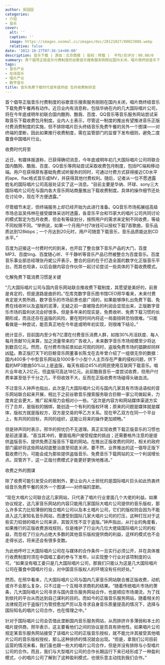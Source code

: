 ```yaml
---
author: 吴园园
categories:
- 介绍
- 音乐
cover:
  alt: ''
  caption: ''
  image: https://images.soomal.cc/images/doc/20121027/00023886.webp
  relative: false
date: '2012-10-27T07:36:14+08:00'
description: 音乐下载 | 源自：北京商报 | 版权：转载 |  平均/总评分：00.00/0
summary: 首个倡导正版音乐付费制度的谷歌音乐搜索服务刚刚在国内关闭，唱片商终结音乐下载免费午餐再有动作。近日业内有消息称，包括华纳在内的几大国际唱片公司，将在今年底或明年初联合国内酷狗、酷我、百度、QQ音乐等音乐服务网站尝试采取音乐下载收费包月制度。业内人士表示……
tags:
- 音乐产业
- 在线音乐
- 唱片产业
- 数字音乐
title: 音乐免费下载时代或年底终结 包月收费制将至
---
```


首个倡导正版音乐付费制度的谷歌音乐搜索服务刚刚在国内关闭，唱片商终结音乐下载免费午餐再有动作。近日业内有消息称，包括华纳在内的几大国际唱片公司，将在今年底或明年初联合国内酷狗、酷我、百度、QQ音乐等音乐服务网站尝试采取音乐下载收费包月制度。业内人士表示，尽管这一制度的推出有望推进音乐正版付费消费制度的实施，但不排除唱片巨头终结音乐免费午餐的另外一个图谋――对终端的垄断，因此如果推行收费制度，需在监管部门的监督下发布细则，避免二度蚕食中国唱片行业。

收费时代将至

近日，有媒体报道称，已获得确切消息，今年底或明年初几大国际唱片公司将联合国内酷狗、酷我、百度、QQ音乐等网站尝试采取收费包月制度，包括PC端和移动端。用户在获得原有基础免费试听服务的同时，可通过付费方式获得接近CD水平的ape、flac格式音乐或MV，并获得其他付费权利。随后，记者从一位不愿透露姓名的国际唱片公司高层处证实了这一消息。“目前主要是华纳、环球、sony三大国际唱片公司在与国内各大音乐网站商量推出下载收费制度。具体的操作细节还处在讨论中，现在不方便透露。”

尽管细节未定，但终端服务上却已经开始为此进行准备。QQ音乐市场拓展组高级市场总监吴伟林在接受媒体采访时透露，各音乐平台和15家大的唱片公司共同讨论的模式暂定为包月收费，但会有等级划分，按照用户的需求来定制不同收费，等级不同权限不同。“举例说，如果一个月用户付7块钱可以授权下载7首歌曲，音乐品质达到128kbps；一个月达到20元时，用户可随意下载音乐，音乐品质能达到CD水平。”

百度为迎接这一付费时代的到来，也开启了整合旗下音乐产品的大门，百度MP3、百度ting、百度随心听、千千静听等音乐产品已然被整合为百度音乐。百度音乐事业部总经理张丹妮公开表示，整合的目的在于打造全面的数字化正版音乐平台。而其也坦承，以后会跟内容合作伙伴一起讨论尝试一些具体的下载收费模式。

化解免费下载消费习惯是关键

“几大国际唱片公司与国内音乐网站联合推收费下载制度，其愿望是美好的，前景是肯定的，但是道路是曲折的。”在库克数字音乐图书馆CEO邢华看来，未来付费肯定是大势所趋，数字音乐的市场前景也是广阔的，如果能够挣扎出免费下载、免费在线收听以及盗版的泥潭，无疑之前一直被隐去的利润会显现出来，正版数字音乐市场的盈利状况会好很多。但是多年来的现实是，免费收听、免费下载习惯的长期形成，而且还存在盗版的风险，要在短时间内将这一局面扭转恐怕很难。“只能看做是一种尝试，能否真正地在今年底或明年初实现，则很难下结论。”

统计显示，目前国内至少有7亿潜在付费音乐消费人群，如按30%月活跃度、每人每月贡献10元来算，加之流量带来的广告收入，未来数字音乐市场规模至少将达到数百亿元。然而，在付费市场前景如此可观的同时，盗版免费市场的猖獗却同样凶猛。靠正版打天下的巨鲸音乐网董事长陈戈在去年曾介绍了一组很无奈的数据：国内400多个中型音乐网站及1000多个小型个人主页存在严重的侵权问题，供下载的MP3歌曲50%以上是盗版，每天有超过45%的网民使用互联网下载音乐。唱片业年收入2亿元，但盗版可高达18亿元。此前酷我音乐一度尝试收费，但用户付费率甚至低于千分之几，不但收效不大，反而在正版收费市场碰得头破血流。

不过音乐人钟声也指出，此次是几大国际唱片公司与国内几家具有市场话语权的音乐网站联合起来开展，相比于之前谷歌音乐搜索服务联合巨鲸一家公司做起来，力度肯定会更大，推广起来阻力会相对小一些。“这次是内容方和网站媒体渠道方实行了合并，是版权的捆绑，能创造一个有利的版权环境；原来的问题是媒体就是媒体，版权方就是版权方，双方是交易的甲乙方关系。现在甲乙双方在同一个平台上，有共同的目标，共同的组织，这能让将来的操作更加顺畅。”

但是钟声同时表示，邢华的担忧仍不无道理。真正实现收费下载正版音乐的习惯也是前途漫漫。“首当其冲的，要面临用户接受程度的挑战；还需要格外注意的是提供盗版音乐、提供免费正版音乐下载的网站。在推出正版收费的同时，相关的政府部门最好将这些网站彻底整治直至彻底关闭，要不然，业界推出的这一倡导正版下载收费行为，可能会成为那些提供盗版音乐、免费音乐下载网站的又一个利润增长点。双管齐下，这一正版付费模式才能更好更快地推进。”

收费之外的图谋

除了收费可能引发受众的抵制外，更让业内人士担忧的是国际唱片巨头如此热衷终结音乐免费午餐的另外一个图谋――对终端的垄断。

“现在大唱片公司联合这几家网站，只代表了唱片行业里面几个大佬的利益。如果协议规定，这几家音乐网站的内容只能用几家国际大唱片公司提供的音乐版权，那么许多实力比较薄弱的独立唱片公司以及本土唱片公司，它们的版权则会因为不能进入这几家知名音乐网站，而遭受到国际几家大唱片公司的打压，这种打压对于这些实力较弱的唱片公司来讲，其毁灭性不亚于盗版。”钟声指出，从行业的角度看，如果推行的正版收费游戏规则，仅是维护了行业内几位大佬级国际唱片公司的权益，而忽视了行业内占绝大多数的其他音乐版权提供商的利益，这样的模式也不会走得长远，将来还会有很多变数。

为此他呼吁三大国际唱片公司在与媒体的合作条件一旦实行必须公开，并在具体推行收费制度时须在中国唱工委的参与下发布，以实现整个行业对该项制度的认可。“如果没有唱工委只是几大国际唱片公司，那我们只能认为这是几大国际唱片公司在蚕食中国唱片行业，对中国音乐版权人的环境没有任何好处。”

然而，在邢华看来，几大国际唱片公司与国内几家音乐网站联合推正版收费，动机或许不会那么复杂，只不过是一个互相寻求商机的结果。“随着传统唱片市场的萧条，几大国际唱片公司寻求与国内音乐服务网站合作，也是顺应市场潮流，为了找到依托的平台从而达到自己谋利的目的。而如今的正版音乐服务网站，随着相关的法律规范对于盗版行为管控愈加严厉以及寻求自身音乐质量提高的情况下，选择与国际知名的唱片公司合作，也在情理之中。”

针对于国际唱片公司会否借此垄断国内音乐服务网站，从而排挤许多薄弱和本土的唱片提供商，邢华表示，这主要看他们之间的协议是否具有排他性。如果唱片公司规定某音乐服务网站接受了该唱片公司的正版音乐授权，就不能允许其接受其他唱片公司的音乐版权授权，那么这种排挤的情况就会出现。“但是，拿我们公司目前运营的情况来看，我们虽也跟一些大的唱片公司合作，但是并没有排除与小型唱片公司的合作。而且，我们与大型唱片公司的合作长期运行下来已经形成了一种盈利模式，小的唱片公司了解到了这种盈利模式，也很乐意主动找到我们合作。”
